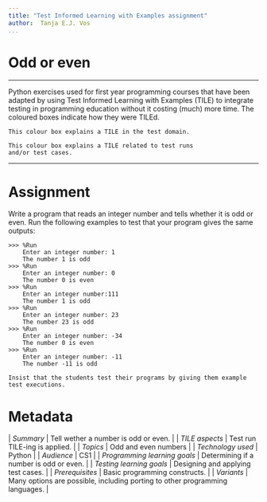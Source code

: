 ```yaml
---
title: "Test Informed Learning with Examples assignment"
author:  Tanja E.J. Vos
...
```


# Odd or even



------------------------------------------------------------------------

Python exercises used for first year programming courses that
have been adapted by using Test Informed Learning with Examples (TILE)
to integrate testing in programming education without it costing (much)
more time. The coloured boxes indicate how they were TILEd.

```testdomaintile
This colour box explains a TILE in the test domain.
```

```testruntile
This colour box explains a TILE related to test runs 
and/or test cases.
```
------------------------------------------------------------------------

# Assignment

Write a program that reads an integer number and tells whether it is
odd or even. Run the following examples to test that your program
gives the same outputs:

```small
>>> %Run 
    Enter an integer number: 1
    The number 1 is odd
>>> %Run 
    Enter an integer number: 0
    The number 0 is even
>>> %Run 
    Enter an integer number:111
    The number 1 is odd
>>> %Run 
    Enter an integer number: 23
    The number 23 is odd
>>> %Run 
    Enter an integer number: -34
    The number 0 is even
>>> %Run 
    Enter an integer number: -11
    The number -11 is odd
```

```testruntile
Insist that the students test their programs by giving them example
test executions.
```


# Metadata

| *Summary*                     | Tell wether a number is odd or even. |
| *TILE aspects*                | Test run TILE-ing is applied. |
| *Topics*                      | Odd and even numbers |
| *Technology used*             | Python |
| *Audience*                    | CS1 |
| *Programming learning goals*  | Determining if a number is odd or even. |
| *Testing learning goals*      | Designing and applying test cases. |
| *Prerequisites*               | Basic programming constructs. |
| *Variants*                    | Many options are possible, including porting to other programming languages. |    

